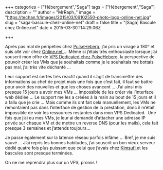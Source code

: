 +++
categories = ["Hébergement","Saga"]
tags = ["Hébergement","Saga"]
description = ""
author = "MrRaph_"
image = "https://techan.fr/images/2015/03/06102550-photo-logo-online-net.jpg"
slug = "saga-bascule-chez-online-net"
draft = false
title = "[Saga] Bascule chez Online.net"
date = 2015-03-30T14:29:06Z

+++


Après pas mal de péripéties chez [PulseHeberg](http://pulseheberg.com/), j’ai pris un virage à 180° et suis allé voir chez [Online.net ](http://www.online.net/fr)… Même si j’étais très enthousiaste lorsque j’ai souscrit mon offre de [VPS Dedicated chez PulseHeberg](https://www.pulseheberg.com/vps/dedicated), la perspective de pouvoir créer les VMs que je souhaitais comme je le souhaitais me bottais pas mal, j’ai très vite déchanté …

Leur support est certes très réactif quand il s’agit de transmettre des informations au chef de projet mais une fois que c’est fait, il faut se battre pour avoir des nouvelles et que les choses avancent … J’ai ainsi mis presque 15 jours a avoir mes VMs … Impossible de les créer via l’interface web dédiée … Le support me les a créées à la main au bout de 15 jours et il a fallu que je crie … Mais comme ils ont fait cela manuellement, les VMs ne remontaient pas dans l’interface de gestion de la prestation, donc il m’était impossible de voir les ressources restantes dans mon VPS Dedicated.  Une fois que j’ai eu mes VMs, je leur ai demandé d’attacher une adresse IP privée sur chaque VM et de mettre un reverse DNS (pour les mails), cela fait presque 3 semaines et j’attends toujours…

Je passe également sur la latence réseau parfois infâme … Bref, je me suis sauvé … J’ai repris les bonnes habitudes, j’ai souscrit un bon vieux serveur dédié quatre fois plus puissant que celui que j’avais chez [Kimsufi ](https://www.kimsufi.com/fr/index.xml)et les bascules sont presque terminées.

On ne me reprendra plus sur un VPS, promis !


